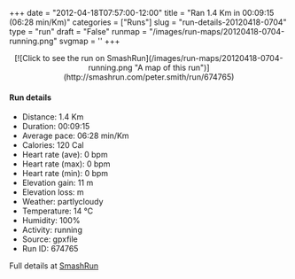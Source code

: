 +++
date = "2012-04-18T07:57:00-12:00"
title = "Ran 1.4 Km in 00:09:15 (06:28 min/Km)"
categories = ["Runs"]
slug = "run-details-20120418-0704"
type = "run"
draft = "False"
runmap = "/images/run-maps/20120418-0704-running.png"
svgmap = '<polyline points="0 67, 1 68, 1 71, 7 74, 11 75, 16 75, 18 73, 20 71, 23 70, 26 71, 29 70, 31 66, 36 65, 39 66, 40 66, 43 67, 44 66, 47 64, 48 63, 49 62, 49 62, 49 62, 50 62, 50 62, 50 62, 51 62, 54 61, 55 60, 57 59, 58 58, 59 57, 59 56, 61 54, 66 52, 66 51, 68 49, 70 47, 71 45, 73 43, 74 42, 75 41, 76 40, 77 39, 80 38, 83 37, 84 35, 86 32, 88 30, 91 29, 93 27, 94 25, 95 24, 98 25, 99 26, 100 27, 100 28">'
+++



<!--more-->

<center>
[![Click to see the run on SmashRun](/images/run-maps/20120418-0704-running.png "A map of this run")](http://smashrun.com/peter.smith/run/674765)
</center>

#### Run details

* Distance: 1.4 Km
* Duration: 00:09:15
* Average pace: 06:28 min/Km
* Calories: 120 Cal
* Heart rate (ave): 0 bpm
* Heart rate (max): 0 bpm
* Heart rate (min): 0 bpm
* Elevation gain: 11 m
* Elevation loss:  m
* Weather: partlycloudy
* Temperature: 14 &deg;C
* Humidity: 100%
* Activity: running
* Source: gpxfile
* Run ID: 674765

Full details at [SmashRun](http://smashrun.com/peter.smith/run/674765)